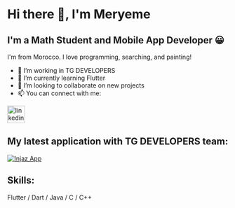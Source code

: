 # Hi there 👋, I'm Meryeme 
## I'm a Math Student and Mobile App Developer 😀
I'm from Morocco. I love programming, searching, and painting! 

- 💼 I’m working in TG DEVELOPERS
- 🌱 I’m currently learning Flutter 
- 👯 I’m looking to collaborate on new projects 
- 📫 You can connect with me:   

[<img src='https://cdn.jsdelivr.net/npm/simple-icons@3.0.1/icons/linkedin.svg' alt='linkedin' height='40'>](https://www.linkedin.com/in/https://www.linkedin.com/in/meryeme-el-madani-9990411b6//)  

## My latest application with TG DEVELOPERS team:

<a href="https://imgbb.com/"><img src="https://i.ibb.co/rMXJYPv/Whats-App-Video-2021-04-23-at-12-50-35-PM.gif" alt="Injaz App" border="0" /></a>

## Skills: 
Flutter / Dart / Java / C / C++ 






